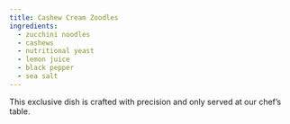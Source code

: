 ```yaml
---
title: Cashew Cream Zoodles
ingredients:
  - zucchini noodles
  - cashews
  - nutritional yeast
  - lemon juice
  - black pepper
  - sea salt
---
```


This exclusive dish is crafted with precision and only served at our chef’s table.
